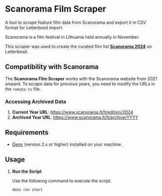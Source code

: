# Scanorama Film Scraper

A tool to scrape feature film data from Scanorama and export it in CSV format
for Letterboxd import.

Scanorama is a film festival in Lithuania held annually in November.

This scraper was used to create the curated film list
**[Scanorama 2024](https://letterboxd.com/mat2s/list/scanorama-2024/)** on
Letterboxd.

## Compatibility with Scanorama

The **Scanorama Film Scraper** works with the Scanorama website from 2021
onward. To scrape data for previous years, you need to modify the URLs in the
`remote.ts` file.

### Accessing Archived Data

1. **Current Year URL**: https://www.scanorama.lt/lt/edition/2024
2. **Archived Year URL**: https://www.scanorama.lt/lt/archive/YYYY

## Requirements

- [Deno](https://deno.com/) (version 2.x or higher) installed on your machine.

## Usage

1. **Run the Script**

   Use the following command to execute the script.

   ```bash
   deno run start
   ```
